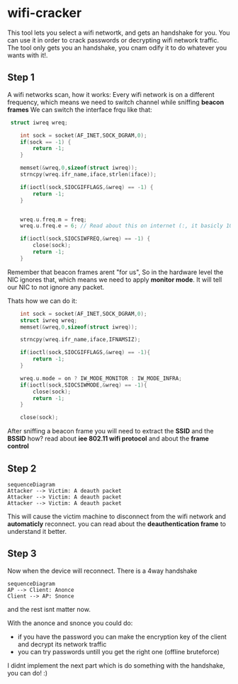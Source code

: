 # wifi-cracker

This tool lets you select a wifi networtk, and gets an handshake for you.
You can use it in order to crack passwords or decrypting wifi network traffic.
The tool only gets you an handshake, you cnam odify it to do whatever you wants with it!.

## Step 1
A wifi networks scan, how it works:
Every wifi network is on a different frequency, which means we need to switch channel while sniffing **beacon frames**
We can switch the interface frqu like that:
```c
 struct iwreq wreq;

    int sock = socket(AF_INET,SOCK_DGRAM,0);
    if(sock == -1) {
        return -1;
    }

    memset(&wreq,0,sizeof(struct iwreq));
    strncpy(wreq.ifr_name,iface,strlen(iface));

    if(ioctl(sock,SIOCGIFFLAGS,&wreq) == -1) {
        return -1;
    }


    wreq.u.freq.m = freq;
    wreq.u.freq.e = 6; // Read about this on internet (:, it basicly 10 to the power of...

    if(ioctl(sock,SIOCSIWFREQ,&wreq) == -1) {
        close(sock);
        return -1;
    }
```
Remember that beacon frames arent "for us",
So in the hardware level the NIC ignores that, which means we need to apply **monitor mode**.
It will tell our NIC to not ignore any packet.

Thats how we can do it:

```c
    int sock = socket(AF_INET,SOCK_DGRAM,0);
    struct iwreq wreq;
    memset(&wreq,0,sizeof(struct iwreq));

    strncpy(wreq.ifr_name,iface,IFNAMSIZ);

    if(ioctl(sock,SIOCGIFFLAGS,&wreq) == -1){
        return -1;
    }

    wreq.u.mode = on ? IW_MODE_MONITOR : IW_MODE_INFRA;
    if(ioctl(sock,SIOCSIWMODE,&wreq) == -1){
        close(sock);
        return -1;
    }

    close(sock);
```

After sniffing a beacon frame you will need to extract the **SSID** and the **BSSID**
how? read about **iee 802.11 wifi protocol** and about the **frame control**

## Step 2
```mermaid
sequenceDiagram
Attacker --> Victim: A deauth packet
Attacker --> Victim: A deauth packet
Attacker --> Victim: A deauth packet
```
This will cause the victim machine to disconnect from the wifi network and **automaticly** reconnect.
you can read about the **deauthentication frame** to understand it better.

## Step 3
Now when the device will reconnect.
There is a 4way handshake

```mermaid
sequenceDiagram
AP --> Client: Anonce
Client --> AP: Snonce
```
and the rest isnt matter now.

With the anonce and snonce you could do:
+ if you have the password you can make the encryption key of the client and decrypt its network traffic
+ you can try passwords untill you get the right one (offline bruteforce)

I didnt implement the next part which is do something with the handshake, you can do! :)
